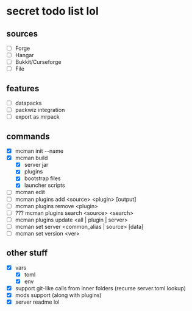 # secret todo list lol

## sources

- [ ] Forge
- [ ] Hangar
- [ ] Bukkit/Curseforge
- [ ] File

## features

- [ ] datapacks
- [ ] packwiz integration
- [ ] export as mrpack

## commands

- [x] mcman init --name
- [x] mcman build
  - [x] server jar
  - [x] plugins
  - [x] bootstrap files
  - [x] launcher scripts
- [ ] mcman edit
- [ ] mcman plugins add \<source> \<plugin> [output]
- [ ] mcman plugins remove \<plugin>
- [ ] ??? mcman plugins search \<source> \<search>
- [ ] mcman plugins update \<all | plugin | server>
- [ ] mcman set server \<common_alias | source> [data]
- [ ] mcman set version \<ver>

## other stuff

- [x] vars
  - [x] toml
  - [x] env
- [x] support git-like calls from inner folders (recurse server.toml lookup)
- [x] mods support (along with plugins)
- [x] server readme lol
